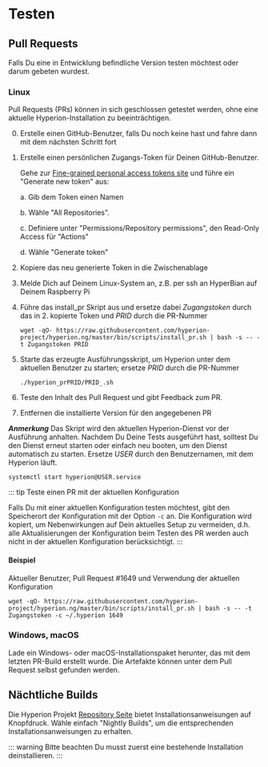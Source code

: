 # Testen 
## Pull Requests 

Falls Du eine in Entwicklung befindliche Version testen möchtest oder darum gebeten wurdest.

### Linux
Pull Requests (PRs) können in sich geschlossen getestet werden, ohne eine aktuelle Hyperion-Installation zu beeinträchtigen.

0. Erstelle einen GitHub-Benutzer, falls Du noch keine hast und fahre dann mit dem nächsten Schritt fort

1. Erstelle einen persönlichen Zugangs-Token für Deinen GitHub-Benutzer.
	
	Gehe zur [Fine-grained personal access tokens site](https://github.com/settings/tokens?type=beta) und führe ein "Generate new token" aus:
	
	a. Gib dem Token einen Namen
	
	b. Wähle "All Repositories".
	
	c. Definiere unter "Permissions/Repository permissions", den Read-Only Access für "Actions"
	
	d. Wähle "Generate token"
		
2. Kopiere das neu generierte Token in die Zwischenablage

3. Melde Dich auf Deinem Linux-System an, z.B. per ssh an HyperBian auf Deinem Raspberry Pi

4. Führe das install_pr Skript aus und ersetze dabei _Zugangstoken_ durch das in 2. kopierte Token und _PRID_ durch die PR-Nummer

	`wget -qO- https://raw.githubusercontent.com/hyperion-project/hyperion.ng/master/bin/scripts/install_pr.sh | bash -s -- -t Zugangstoken PRID`

5. Starte das erzeugte Ausführungsskript, um Hyperion unter dem aktuellen Benutzer zu starten; ersetze _PRID_ durch die PR-Nummer

	`./hyperion_prPRID/PRID_.sh`

6. Teste den Inhalt des Pull Request und gibt Feedback zum PR.

7. Entfernen die installierte Version für den angegebenen PR

***Anmerkung***
Das Skript wird den aktuellen Hyperion-Dienst vor der Ausführung anhalten.
Nachdem Du Deine Tests ausgeführt hast, solltest Du den Dienst erneut starten oder einfach neu booten, um den Dienst automatisch zu starten.
Ersetze _USER_ durch den Benutzernamen, mit dem Hyperion läuft.

`systemctl start hyperion@USER.service`

::: tip Teste einen PR mit der aktuellen Konfiguration

Falls Du mit einer aktuellen Konfiguration testen möchtest, gibt den Speicherort der Konfiguration mit der Option `-c` an.
Die Konfiguration wird kopiert, um Nebenwirkungen auf Dein aktuelles Setup zu vermeiden,
d.h. alle Aktualisierungen der Konfiguration beim Testen des PR werden auch nicht in der aktuellen Konfiguration berücksichtigt.
:::

#### Beispiel

Aktueller Benutzer, Pull Request #1649 und Verwendung der aktuellen Konfiguration

`wget -qO- https://raw.githubusercontent.com/hyperion-project/hyperion.ng/master/bin/scripts/install_pr.sh | bash -s -- -t Zugangstoken -c ~/.hyperion 1649`

### Windows, macOS

Lade ein Windows- oder macOS-Installationspaket herunter, das mit dem letzten PR-Build erstellt wurde.
Die Artefakte können unter dem Pull Request selbst gefunden werden.

## Nächtliche Builds

Die Hyperion Projekt [Repository Seite](https://releases.hyperion-project.org/) bietet Installationsanweisungen auf Knopfdruck.
Wähle einfach "Nightly Builds", um die entsprechenden Installationsanweisungen zu erhalten.

::: warning Bitte beachten
Du musst zuerst eine bestehende Installation deinstallieren.
:::
